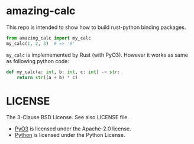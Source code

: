 # amazing-calc

This repo is intended to show how to build rust-python binding packages.

```python
from amazing_calc import my_calc
my_calc(1, 2, 3)  # => '9'
```

`my_calc` is implememented by Rust (with PyO3). 
However it works as same as following python code:

```python
def my_calc(a: int, b: int, c: int) -> str:
    return str((a + b) * c)
```

# LICENSE

The 3-Clause BSD License. See also LICENSE file.

- [PyO3](https://github.com/PyO3/pyo3) is licensed under the Apache-2.0 license.
- [Python](https://github.com/python/cpython) is licensed under the Python License.
